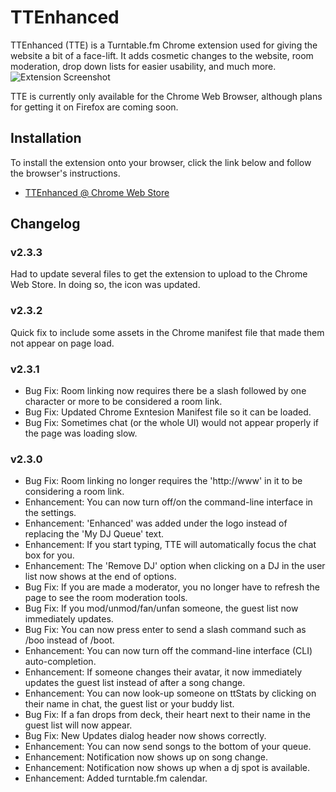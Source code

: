 # TTEnhanced

TTEnhanced (TTE) is a Turntable.fm Chrome extension used for giving the website a bit of a face-lift. It adds cosmetic changes to the website, room moderation, drop down lists for easier usability, and much more.
![Extension Screenshot](http://i.imgur.com/LU6hS.png)

TTE is currently only available for the Chrome Web Browser, although plans for getting it on Firefox are coming soon.

## Installation

To install the extension onto your browser, click the link below and follow the browser's instructions.
* [TTEnhanced @ Chrome Web Store](https://chrome.google.com/webstore/detail/nhjclkggjlllgdjhcbbfkcjkgpfbnkgd)

## Changelog

### v2.3.3
Had to update several files to get the extension to upload to the Chrome Web Store. In doing so, the icon was updated.

### v2.3.2
Quick fix to include some assets in the Chrome manifest file that made them not appear on page load.

### v2.3.1
* Bug Fix: Room linking now requires there be a slash followed by one character or more to be considered a room link.
* Bug Fix: Updated Chrome Exntesion Manifest file so it can be loaded.
* Bug Fix: Sometimes chat (or the whole UI) would not appear properly if the page was loading slow.

### v2.3.0
* Bug Fix: Room linking no longer requires the 'http://www' in it to be considering a room link.
* Enhancement: You can now turn off/on the command-line interface in the settings.
* Enhancement: 'Enhanced' was added under the logo instead of replacing the 'My DJ Queue' text.
* Enhancement: If you start typing, TTE will automatically focus the chat box for you.
* Enhancement: The 'Remove DJ' option when clicking on a DJ in the user list now shows at the end of options.
* Bug Fix: If you are made a moderator, you no longer have to refresh the page to see the room moderation tools.
* Bug Fix: If you mod/unmod/fan/unfan someone, the guest list now immediately updates.
* Bug Fix: You can now press enter to send a slash command such as /boo instead of /boot.
* Enhancement: You can now turn off the command-line interface (CLI) auto-completion.
* Enhancement: If someone changes their avatar, it now immediately updates the guest list instead of after a song change.
* Enhancement: You can now look-up someone on ttStats by clicking on their name in chat, the guest list or your buddy list.
* Bug Fix: If a fan drops from deck, their heart next to their name in the guest list will now appear.
* Bug Fix: New Updates dialog header now shows correctly.
* Enhancement: You can now send songs to the bottom of your queue.
* Enhancement: Notification now shows up on song change.
* Enhancement: Notification now shows up when a dj spot is available.
* Enhancement: Added turntable.fm calendar.